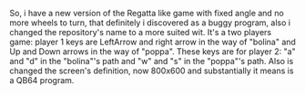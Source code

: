 So, i have a new version of the Regatta like game with fixed angle and no more wheels to turn, that definitely i discovered as a buggy program, also i changed the repository's name to a more suited wit. It's a two players game: player 1 keys are LeftArrow and right arrow in the way of "bolina" and Up and Down arrows in the way of "poppa". These keys are for player 2: "a" and "d" in the "bolina"'s path and "w" and "s" in the "poppa"'s path. Also is changed the screen's definition, now 800x600 and substantially it means is a QB64 program.
